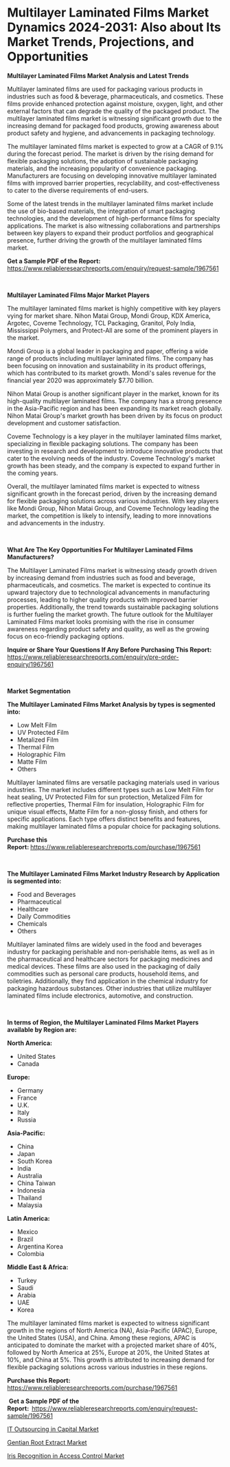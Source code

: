<p><h1>Multilayer Laminated Films Market Dynamics 2024-2031: Also about Its Market Trends, Projections, and Opportunities</h1></p><p><strong>Multilayer Laminated Films Market Analysis and Latest Trends</strong></p>
<p><p>Multilayer laminated films are used for packaging various products in industries such as food & beverage, pharmaceuticals, and cosmetics. These films provide enhanced protection against moisture, oxygen, light, and other external factors that can degrade the quality of the packaged product. The multilayer laminated films market is witnessing significant growth due to the increasing demand for packaged food products, growing awareness about product safety and hygiene, and advancements in packaging technology.</p><p>The multilayer laminated films market is expected to grow at a CAGR of 9.1% during the forecast period. The market is driven by the rising demand for flexible packaging solutions, the adoption of sustainable packaging materials, and the increasing popularity of convenience packaging. Manufacturers are focusing on developing innovative multilayer laminated films with improved barrier properties, recyclability, and cost-effectiveness to cater to the diverse requirements of end-users.</p><p>Some of the latest trends in the multilayer laminated films market include the use of bio-based materials, the integration of smart packaging technologies, and the development of high-performance films for specialty applications. The market is also witnessing collaborations and partnerships between key players to expand their product portfolios and geographical presence, further driving the growth of the multilayer laminated films market.</p></p>
<p><strong>Get a Sample PDF of the Report:&nbsp;</strong> <a href="https://www.reliableresearchreports.com/enquiry/request-sample/1967561">https://www.reliableresearchreports.com/enquiry/request-sample/1967561</a></p>
<p>&nbsp;</p>
<p><strong>Multilayer Laminated Films Major Market Players</strong></p>
<p><p>The multilayer laminated films market is highly competitive with key players vying for market share. Nihon Matai Group, Mondi Group, KDX America, Argotec, Coveme Technology, TCL Packaging, Granitol, Poly India, Mississippi Polymers, and Protect-All are some of the prominent players in the market.</p><p>Mondi Group is a global leader in packaging and paper, offering a wide range of products including multilayer laminated films. The company has been focusing on innovation and sustainability in its product offerings, which has contributed to its market growth. Mondi's sales revenue for the financial year 2020 was approximately $7.70 billion.</p><p>Nihon Matai Group is another significant player in the market, known for its high-quality multilayer laminated films. The company has a strong presence in the Asia-Pacific region and has been expanding its market reach globally. Nihon Matai Group's market growth has been driven by its focus on product development and customer satisfaction.</p><p>Coveme Technology is a key player in the multilayer laminated films market, specializing in flexible packaging solutions. The company has been investing in research and development to introduce innovative products that cater to the evolving needs of the industry. Coveme Technology's market growth has been steady, and the company is expected to expand further in the coming years.</p><p>Overall, the multilayer laminated films market is expected to witness significant growth in the forecast period, driven by the increasing demand for flexible packaging solutions across various industries. With key players like Mondi Group, Nihon Matai Group, and Coveme Technology leading the market, the competition is likely to intensify, leading to more innovations and advancements in the industry.</p></p>
<p>&nbsp;</p>
<p><strong>What Are The Key Opportunities For Multilayer Laminated Films Manufacturers?</strong></p>
<p><p>The Multilayer Laminated Films market is witnessing steady growth driven by increasing demand from industries such as food and beverage, pharmaceuticals, and cosmetics. The market is expected to continue its upward trajectory due to technological advancements in manufacturing processes, leading to higher quality products with improved barrier properties. Additionally, the trend towards sustainable packaging solutions is further fueling the market growth. The future outlook for the Multilayer Laminated Films market looks promising with the rise in consumer awareness regarding product safety and quality, as well as the growing focus on eco-friendly packaging options.</p></p>
<p><strong>Inquire or Share Your Questions If Any Before Purchasing This Report:</strong> <a href="https://www.reliableresearchreports.com/enquiry/pre-order-enquiry/1967561">https://www.reliableresearchreports.com/enquiry/pre-order-enquiry/1967561</a></p>
<p>&nbsp;</p>
<p><strong>Market Segmentation</strong></p>
<p><strong>The Multilayer Laminated Films Market Analysis by types is segmented into:</strong></p>
<p><ul><li>Low Melt Film</li><li>UV Protected Film</li><li>Metalized Film</li><li>Thermal Film</li><li>Holographic Film</li><li>Matte Film</li><li>Others</li></ul></p>
<p><p>Multilayer laminated films are versatile packaging materials used in various industries. The market includes different types such as Low Melt Film for heat sealing, UV Protected Film for sun protection, Metalized Film for reflective properties, Thermal Film for insulation, Holographic Film for unique visual effects, Matte Film for a non-glossy finish, and others for specific applications. Each type offers distinct benefits and features, making multilayer laminated films a popular choice for packaging solutions.</p></p>
<p><strong>Purchase this Report:&nbsp;</strong><a href="https://www.reliableresearchreports.com/purchase/1967561">https://www.reliableresearchreports.com/purchase/1967561</a></p>
<p>&nbsp;</p>
<p><strong>The Multilayer Laminated Films Market Industry Research by Application is segmented into:</strong></p>
<p><ul><li>Food and Beverages</li><li>Pharmaceutical</li><li>Healthcare</li><li>Daily Commodities</li><li>Chemicals</li><li>Others</li></ul></p>
<p><p>Multilayer laminated films are widely used in the food and beverages industry for packaging perishable and non-perishable items, as well as in the pharmaceutical and healthcare sectors for packaging medicines and medical devices. These films are also used in the packaging of daily commodities such as personal care products, household items, and toiletries. Additionally, they find application in the chemical industry for packaging hazardous substances. Other industries that utilize multilayer laminated films include electronics, automotive, and construction.</p></p>
<p>&nbsp;</p>
<p><strong>In terms of Region, the Multilayer Laminated Films Market Players available by Region are:</strong></p>
<p>
    <p> <strong> North America: </strong>
        <ul>
            <li>United States</li>
            <li>Canada</li>
        </ul>
        </p> 
    <p> <strong> Europe: </strong>
        <ul>
            <li>Germany</li>
            <li>France</li>
            <li>U.K.</li>
            <li>Italy</li>
            <li>Russia</li>
        </ul>
        </p> 
    <p> <strong> Asia-Pacific: </strong>
        <ul>
            <li>China</li>
            <li>Japan</li>
            <li>South Korea</li>
            <li>India</li>
            <li>Australia</li>
            <li>China Taiwan</li>
            <li>Indonesia</li>
            <li>Thailand</li>
            <li>Malaysia</li>
        </ul>
        </p> 
    <p> <strong> Latin America: </strong>
        <ul>
            <li>Mexico</li>
            <li>Brazil</li>
            <li>Argentina Korea</li>
            <li>Colombia</li>
        </ul>
        </p> 
    <p> <strong> Middle East & Africa: </strong>
        <ul>
            <li>Turkey</li>
            <li>Saudi</li>
            <li>Arabia</li>
            <li>UAE</li>
            <li>Korea</li>
        </ul>
    </p>
    </p>
<p><p>The multilayer laminated films market is expected to witness significant growth in the regions of North America (NA), Asia-Pacific (APAC), Europe, the United States (USA), and China. Among these regions, APAC is anticipated to dominate the market with a projected market share of 40%, followed by North America at 25%, Europe at 20%, the United States at 10%, and China at 5%. This growth is attributed to increasing demand for flexible packaging solutions across various industries in these regions.</p></p>
<p><strong>Purchase this Report: </strong><a href="https://www.reliableresearchreports.com/purchase/1967561">https://www.reliableresearchreports.com/purchase/1967561</a></p>
<p>&nbsp;<strong>Get a Sample PDF of the Report:&nbsp;&nbsp;</strong><a href="https://www.reliableresearchreports.com/enquiry/request-sample/1967561">https://www.reliableresearchreports.com/enquiry/request-sample/1967561</a></p>
<p><strong></strong></p>
<p><p><a href="https://cute-banjo-8ca.notion.site/IT-Outsourcing-in-Capital-Market-Size-and-Growth-Market-Segmentation-Regional-and-Country-Breakdow-0c849418914f48d4a8ad4cbf5893f2ef">IT Outsourcing in Capital Market</a></p><p><a href="https://github.com/lataunyatinikmelvin59ilbd0dv/Market-Research-Report-List-1/blob/main/gentian-root-extract-market.md">Gentian Root Extract Market</a></p><p><a href="https://unruly-ladybug-44b.notion.site/Iris-Recognition-in-Access-Control-Market-Research-Report-Reveals-The-Latest-Trends-And-Opportunitie-7c5ca18aef464d53b93568a9395e5a2c">Iris Recognition in Access Control Market</a></p></p>